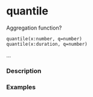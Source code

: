 # quantile

Aggregation function?

```
quantile(x:number, q=number)
quantile(x:duration, q=number)
```

...


### Description


### Examples
